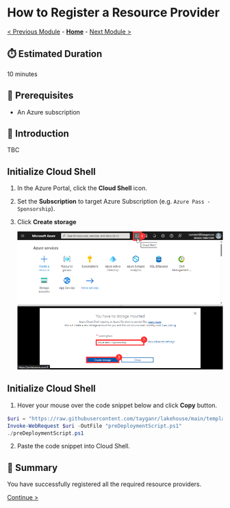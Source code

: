 # How to Register a Resource Provider

[< Previous Module](./azurepass.md) - **[Home](./README.md)** - [Next Module >](./modules/module00.md)

## :stopwatch: Estimated Duration

10 minutes

## :thinking: Prerequisites

* An Azure subscription

## :loudspeaker: Introduction

TBC

## Initialize Cloud Shell

1. In the Azure Portal, click the **Cloud Shell** icon.
1. Set the **Subscription** to target Azure Subscription (e.g. `Azure Pass - Sponsorship`).
1. Click **Create storage**

    ![ALT](./images/providers/001.png)


## Initialize Cloud Shell

1. Hover your mouse over the code snippet below and click **Copy** button.

```powershell
$uri = "https://raw.githubusercontent.com/tayganr/lakehouse/main/template/lakehouselab.ps1"
Invoke-WebRequest $uri -OutFile "preDeploymentScript.ps1"
./preDeploymentScript.ps1
```

2. Paste the code snippet into Cloud Shell.

## :tada: Summary

You have successfully registered all the required resource providers.

[Continue >](./modules/module00.md)
